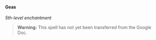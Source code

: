 #### Geas
<!-- markdownlint-disable-next-line no-emphasis-as-heading -->
_5th-level enchantment_

> **Warning:**
> This spell has not yet been transferred from the Google Doc.
